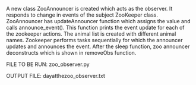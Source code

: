 A new class ZooAnnouncer is created which acts as the observer. It responds to change in events of the subject ZooKeeper class. ZooAnnouncer has updateAnnouncer function which assigns the value and calls announce_event(). This function prints the event update for each of the zookeeper actions. The animal list is created with different animal names. Zookeeper performs tasks sequentially for which the announcer updates and announces the event. After the sleep function, zoo announcer deconstructs which is shown in removeObs function.

FILE TO BE RUN: zoo_observer.py

OUTPUT FILE: dayatthezoo_observer.txt
